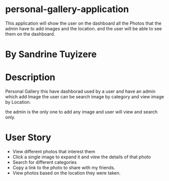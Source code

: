 # personal-gallery-application

This application will show the user on the dashboard all the Photos that the admin have to add images and the location. and the user will be able to see them on the dashboard.

# By Sandrine Tuyizere

# Description

Personal Gallery this have dashborad used by a user and have an admin which add Image the user can be search image by category and view image by Location. 

the admin is the only one to add any image and user will view and search only.

# User Story

* View different photos that interest them
* Click a single image to expand it and view the details of that photo
* Search for different categories
* Copy a link to the photo to share with my friends.
* View photos based on the location they were taken.
